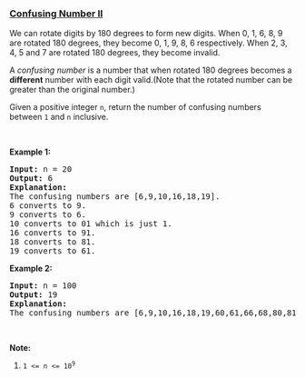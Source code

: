 ### [Confusing Number II](https://leetcode.com/problems/confusing-number-ii)

<p>We can rotate digits by 180 degrees to form new digits. When 0, 1, 6, 8, 9 are rotated 180 degrees, they become 0, 1, 9, 8, 6 respectively. When 2, 3, 4, 5 and 7 are rotated 180 degrees, they become invalid.</p>

<p>A <em>confusing number</em> is a number that when rotated 180 degrees becomes a <strong>different</strong> number with each digit valid.(Note that the rotated number can be greater than the original number.)</p>

<p>Given a positive integer <code>n</code>, return the number of confusing numbers between <code>1</code> and <code>n</code>&nbsp;inclusive.</p>

<p>&nbsp;</p>

<p><strong>Example 1:</strong></p>

<pre>
<strong>Input: </strong>n = <span id="example-input-1-1">20</span>
<strong>Output: </strong><span id="example-output-1">6</span>
<strong>Explanation: </strong>
The confusing numbers are [6,9,10,16,18,19].
6 converts to 9.
9 converts to 6.
10 converts to 01 which is just 1.
16 converts to 91.
18 converts to 81.
19 converts to 61.
</pre>

<p><strong>Example 2:</strong></p>

<pre>
<strong>Input: </strong>n = <span id="example-input-2-1">100</span>
<strong>Output: </strong><span id="example-output-2">19</span>
<strong>Explanation: </strong>
The confusing numbers are [6,9,10,16,18,19,60,61,66,68,80,81,86,89,90,91,98,99,100].
</pre>

<p>&nbsp;</p>

<p><strong>Note:</strong></p>

<ol>
	<li><code>1 &lt;= n &lt;= 10<sup>9</sup></code></li>
</ol>
